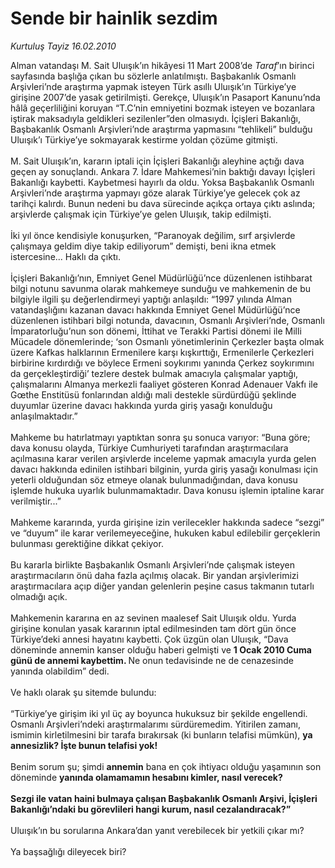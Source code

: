 # Sende bir hainlik sezdim

*Kurtuluş Tayiz 16.02.2010*

<div class="taraf_structure_2col_1zq">
<div class="margen_n">



 <p>Alman vatandaşı M. Sait Uluışık’ın hikâyesi 11 Mart 2008’de <i>Taraf</i>’ın birinci sayfasında başlığa çıkan bu sözlerle anlatılmıştı. Başbakanlık Osmanlı Arşivleri’nde araştırma yapmak isteyen Türk asıllı Uluışık’ın Türkiye’ye girişine 2007’de yasak getirilmişti. Gerekçe, Uluışık’ın Pasaport Kanunu’nda hâlâ geçerliliğini koruyan “T.C’nin emniyetini bozmak isteyen ve bozanlara iştirak maksadıyla geldikleri sezilenler”den olmasıydı. İçişleri Bakanlığı, Başbakanlık Osmanlı Arşivleri’nde araştırma yapmasını “tehlikeli” bulduğu Uluışık’ı Türkiye’ye sokmayarak kestirme yoldan çözüme gitmişti. <br/><br/>M. Sait Uluışık’ın, kararın iptali için İçişleri Bakanlığı aleyhine açtığı dava geçen ay sonuçlandı. Ankara 7. İdare Mahkemesi’nin baktığı davayı İçişleri Bakanlığı kaybetti. Kaybetmesi hayırlı da oldu. Yoksa Başbakanlık Osmanlı Arşivleri’nde araştırma yapmayı göze alarak Türkiye’ye gelecek çok az tarihçi kalırdı. Bunun nedeni bu dava sürecinde açıkça ortaya çıktı aslında; arşivlerde çalışmak için Türkiye’ye gelen Uluışık, takip edilmişti. <br/><br/>İki yıl önce kendisiyle konuşurken, “Paranoyak değilim, sırf arşivlerde çalışmaya geldim diye takip ediliyorum” demişti, beni ikna etmek istercesine... Haklı da çıktı. <br/><br/>İçişleri Bakanlığı’nın, Emniyet Genel Müdürlüğü’nce düzenlenen istihbarat bilgi notunu savunma olarak mahkemeye sunduğu ve mahkemenin de bu bilgiyle ilgili şu değerlendirmeyi yaptığı anlaşıldı: “1997 yılında Alman vatandaşlığını kazanan davacı hakkında Emniyet Genel Müdürlüğü’nce düzenlenen istihbari bilgi notunda, davacının, Osmanlı Arşivleri’nde, Osmanlı İmparatorluğu’nun son dönemi, İttihat ve Terakki Partisi dönemi ile Milli Mücadele dönemlerinde; ‘son Osmanlı yönetimlerinin Çerkezler başta olmak üzere Kafkas halklarının Ermenilere karşı kışkırttığı, Ermenilerle Çerkezleri birbirine kırdırdığı ve böylece Ermeni soykırımı yanında Çerkez soykırımını da gerçekleştirdiği’ tezlere destek bulmak amacıyla çalışmalar yaptığı, çalışmalarını Almanya merkezli faaliyet gösteren Konrad Adenauer Vakfı ile Gœthe Enstitüsü fonlarından aldığı mali destekle sürdürdüğü şeklinde duyumlar üzerine davacı hakkında yurda giriş yasağı konulduğu anlaşılmaktadır.” <br/><br/>Mahkeme bu hatırlatmayı yaptıktan sonra şu sonuca varıyor: “Buna göre; dava konusu olayda, Türkiye Cumhuriyeti tarafından araştırmacılara açılmasına karar verilen arşivlerde inceleme yapmak amacıyla yurda gelen davacı hakkında edinilen istihbari bilginin, yurda giriş yasağı konulması için yeterli olduğundan söz etmeye olanak bulunmadığından, dava konusu işlemde hukuka uyarlık bulunmamaktadır. Dava konusu işlemin iptaline karar verilmiştir...” <br/><br/>Mahkeme kararında, yurda girişine izin verilecekler hakkında sadece “sezgi” ve “duyum” ile karar verilemeyeceğine, hukuken kabul edilebilir gerçeklerin bulunması gerektiğine dikkat çekiyor. <br/><br/>Bu kararla birlikte Başbakanlık Osmanlı Arşivleri’nde çalışmak isteyen araştırmacıların önü daha fazla açılmış olacak. Bir yandan arşivlerimizi araştırmacılara açıp diğer yandan gelenlerin peşine casus takmanın tutarlı olmadığı açık. <br/><br/>Mahkemenin kararına en az sevinen maalesef Sait Uluışık oldu. Yurda girişine konulan yasak kararının iptal edilmesinden tam dört gün önce Türkiye’deki annesi hayatını kaybetti. Çok üzgün olan Uluışık, “Dava döneminde annemin kanser olduğu haberi gelmişti ve <b>1 Ocak 2010 Cuma günü de annemi kaybettim. </b>Ne onun tedavisinde ne de cenazesinde yanında olabildim” dedi. <br/><br/>Ve haklı olarak şu sitemde bulundu: <br/><br/>“Türkiye’ye girişim iki yıl üç ay boyunca hukuksuz bir şekilde engellendi. Osmanlı Arşivleri’ndeki araştırmalarımı sürdüremedim. Yitirilen zamanı, ismimin kirletilmesini bir tarafa bırakırsak (ki bunların telafisi mümkün), <b>ya annesizlik? İşte bunun telafisi yok!</b> <br/><br/>Benim sorum şu; şimdi <b>annemin</b> bana en çok ihtiyacı olduğu yaşamının son döneminde <b>yanında olamamamın hesabını kimler, nasıl verecek? <br/><br/>Sezgi ile vatan haini bulmaya çalışan Başbakanlık Osmanlı Arşivi, İçişleri Bakanlığı’ndaki bu görevlileri hangi kurum, nasıl cezalandıracak?”</b> <br/><br/>Uluışık’ın bu sorularına Ankara’dan yanıt verebilecek bir yetkili çıkar mı? <br/><br/>Ya başsağlığı dileyecek biri?</p>
<br/>
<br/>
<br/>



<br/>


<div id="taraf_not">
</div>

</div>


</div>
